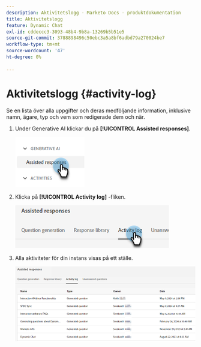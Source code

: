 ```yaml
---
description: Aktivitetslogg - Marketo Docs - produktdokumentation
title: Aktivitetslogg
feature: Dynamic Chat
exl-id: cddeccc3-3093-48b4-9b8a-13269b5b51e5
source-git-commit: 3788898496c50ebc3a5a8bf6adbd79a270024be7
workflow-type: tm+mt
source-wordcount: '47'
ht-degree: 0%

---
```


# Aktivitetslogg {#activity-log}

Se en lista över alla uppgifter och deras medföljande information, inklusive namn, ägare, typ och vem som redigerade dem och när.

1. Under Generative AI klickar du på **[!UICONTROL Assisted responses]**.

   ![](assets/activity-log-1.png)

1. Klicka på **[!UICONTROL Activity log]** -fliken.

   ![](assets/activity-log-2.png)

1. Alla aktiviteter för din instans visas på ett ställe.

   ![](assets/activity-log-3.png)
